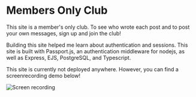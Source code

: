 # Members Only Club

This site is a member's only club. To see who wrote each post and to post your own messages, sign up and join the club!

Building this site helped me learn about authentication and sessions. This site is built with Passport.js, an authentication middleware for nodejs, as well as Express, EJS, PostgreSQL, and Typescript.

This site is currently not deployed anywhere. However, you can find a screenrecording demo below!

![Screen recording](./screen-capture.gif)
